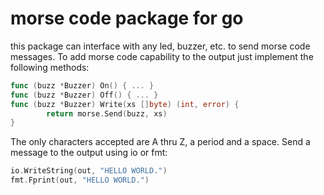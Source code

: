 # morse code package for go
this package can interface with any led, buzzer, etc. to send morse code
messages.  To add morse code capability to the output just implement the
following methods:

``` go
func (buzz *Buzzer) On() { ... }
func (buzz *Buzzer) Off() { ... }
func (buzz *Buzzer) Write(xs []byte) (int, error) {
        return morse.Send(buzz, xs)
}
```

The only characters accepted are A thru Z, a period and a space.
Send a message to the output using io or fmt:
```go
io.WriteString(out, "HELLO WORLD.")
fmt.Fprint(out, "HELLO WORLD.")
```
